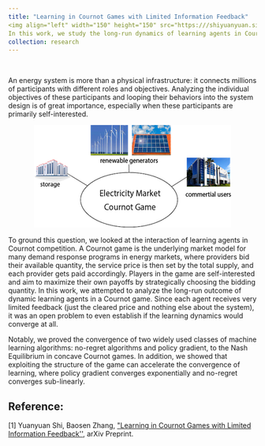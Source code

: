 ```yaml
---
title: "Learning in Cournot Games with Limited Information Feedback"
<img align="left" width="150" height="150" src="https:///shiyuanyuan.site/images/research/building.png"> 
In this work, we study the long-run dynamics of learning agents in Cournot game. Cournot game is the underlying market model for many demand response programs in electricity markets, where providers bid their available quantity, the service price is set by the total supply and each provider gets paid accordingly.
collection: research
---
```

<p>&nbsp;</p>

An energy system is more than a physical infrastructure: it connects millions of participants with different roles and objectives. Analyzing the individual objectives of these participants and looping their behaviors into the system design is of great importance, especially when these participants are primarily self-interested.
<p align="center">
	<img src='/images/research/game.png'>
</p>
To ground this question, we looked at the interaction of learning agents in Cournot competition. A Cournot game is the underlying market model for many demand response programs in energy markets, where providers bid their available quantity, the service price is then set by the total supply, and each provider gets paid accordingly. Players in the game are self-interested and aim to maximize their own payoffs by strategically choosing the bidding quantity. In this work, we attempted to analyze the long-run outcome of dynamic learning agents in a Cournot game. Since each agent receives very limited feedback (just the cleared price and nothing else about the system), it was an open problem to even establish if the learning dynamics would converge at all. 

Notably, we proved the convergence of two widely used classes of machine learning algorithms: no-regret algorithms and policy gradient, to the Nash Equilibrium in concave Cournot games. In addition, we showed that exploiting the structure of the game can accelerate the convergence of learning, where policy gradient converges exponentially and no-regret converges sub-linearly.

## Reference:

[1] Yuanyuan Shi, Baosen Zhang, ["Learning in Cournot Games with Limited Information Feedback''](https://arxiv.org/abs/1906.06612), arXiv Preprint. 